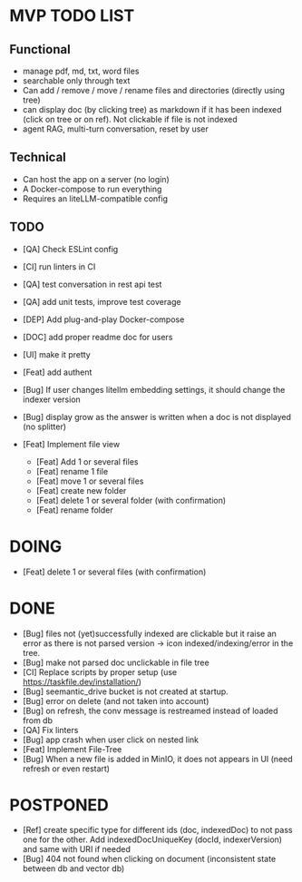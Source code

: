 # MVP TODO LIST

## Functional

- manage pdf, md, txt, word files
- searchable only through text
- Can add / remove / move / rename files and directories (directly using tree)
- can display doc (by clicking tree) as markdown if it has been indexed (click on tree or on ref). Not clickable if file is not indexed
- agent RAG, multi-turn conversation, reset by user

## Technical

- Can host the app on a server (no login)
- A Docker-compose to run everything
- Requires an liteLLM-compatible config

## TODO

- [QA] Check ESLint config
- [CI] run linters in CI
- [QA] test conversation in rest api test
- [QA] add unit tests, improve test coverage
- [DEP] Add plug-and-play Docker-compose
- [DOC] add proper readme doc for users
- [UI] make it pretty
- [Feat] add authent
- [Bug] If user changes litellm embedding settings, it should change the indexer version
- [Bug] display grow as the answer is written when a doc is not displayed (no splitter)

- [Feat] Implement file view
  - [Feat] Add 1 or several files
  - [Feat] rename 1 file
  - [Feat] move 1 or several files
  - [Feat] create new folder
  - [Feat] delete 1 or several folder (with confirmation)
  - [Feat] rename folder

# DOING

- [Feat] delete 1 or several files (with confirmation)

# DONE

- [Bug] files not (yet)successfully indexed are clickable but it raise an error as there is not parsed version -> icon indexed/indexing/error in the tree.
- [Bug] make not parsed doc unclickable in file tree
- [CI] Replace scripts by proper setup (use https://taskfile.dev/installation/)
- [Bug] seemantic_drive bucket is not created at startup.
- [Bug] error on delete (and not taken into account)
- [Bug] on refresh, the conv message is restreamed instead of loaded from db
- [QA] Fix linters
- [Bug] app crash when user click on nested link
- [Feat] Implement File-Tree
- [Bug] When a new file is added in MinIO, it does not appears in UI (need refresh or even restart)

# POSTPONED

- [Ref] create specific type for different ids (doc, indexedDoc) to not pass one for the other. Add indexedDocUniqueKey (docId, indexerVersion) and same with URI if needed
- [Bug] 404 not found when clicking on document (inconsistent state between db and vector db)
